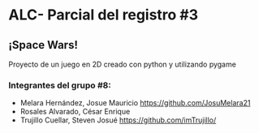 # ALC- Parcial del registro #3
## ¡Space Wars!

Proyecto de un juego en 2D creado con python y utilizando pygame

### Integrantes del grupo #8: 
- Melara Hernández, Josue Mauricio https://github.com/JosuMelara21
- Rosales Alvarado, César Enrique 
- Trujillo Cuellar, Steven Josué https://github.com/imTrujillo/
